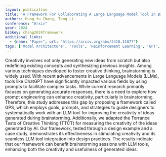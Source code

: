 ```yaml
---
layout: publication
title: 'A Framework For Collaborating A Large Language Model Tool In Brainstorming For Triggering Creative Thoughts'
authors: Hung-fu Chang, Tong Li
conference: "Arxiv"
year: 2024
bibkey: chang2024framework
additional_links:
  - {name: "Paper", url: "https://arxiv.org/abs/2410.11877"}
tags: ['Model Architecture', 'Tools', 'Reinforcement Learning', 'GPT', 'Prompting']
---
```

Creativity involves not only generating new ideas from scratch but also
redefining existing concepts and synthesizing previous insights. Among various
techniques developed to foster creative thinking, brainstorming is widely used.
With recent advancements in Large Language Models (LLMs), tools like ChatGPT
have significantly impacted various fields by using prompts to facilitate
complex tasks. While current research primarily focuses on generating accurate
responses, there is a need to explore how prompt engineering can enhance
creativity, particularly in brainstorming. Therefore, this study addresses this
gap by proposing a framework called GPS, which employs goals, prompts, and
strategies to guide designers to systematically work with an LLM tool for
improving the creativity of ideas generated during brainstorming. Additionally,
we adapted the Torrance Tests of Creative Thinking (TTCT) for measuring the
creativity of the ideas generated by AI. Our framework, tested through a design
example and a case study, demonstrates its effectiveness in stimulating
creativity and its seamless LLM tool integration into design practices. The
results indicate that our framework can benefit brainstorming sessions with LLM
tools, enhancing both the creativity and usefulness of generated ideas.
